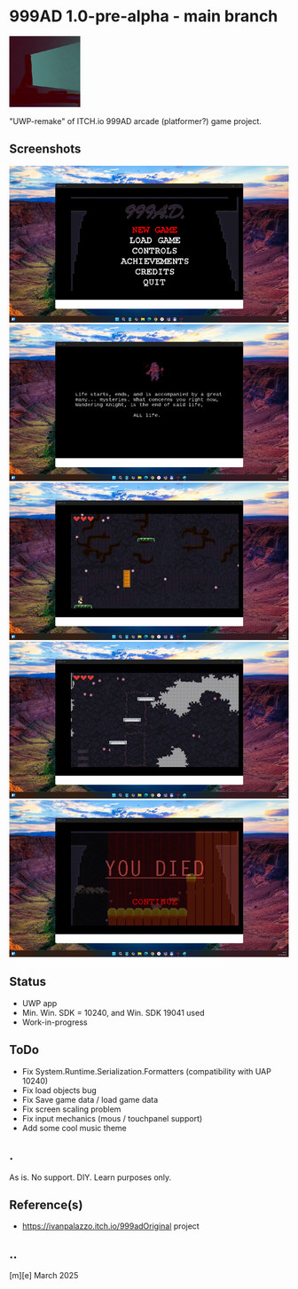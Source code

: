 # 999AD 1.0-pre-alpha - main branch 
![Logo](Images/logo.png)

"UWP-remake" of ITCH.io 999AD arcade (platformer?) game project.

## Screenshots
![W11](Images/sshot01.png)
![W11](Images/sshot02.png)
![W11](Images/sshot03.png)
![W11](Images/sshot04.png)
![W11](Images/sshot05.png)

## Status
- UWP app
- Min. Win. SDK = 10240, and Win. SDK 19041 used
- Work-in-progress

## ToDo
- Fix System.Runtime.Serialization.Formatters (compatibility with UAP 10240)
- Fix load objects bug
- Fix Save game data / load game data
- Fix screen scaling problem
- Fix input mechanics (mous / touchpanel support) 
- Add some cool music theme

## .
As is. No support. DIY. Learn purposes only.

## Reference(s)
- https://ivanpalazzo.itch.io/999adOriginal project 

## ..
[m][e] March 2025
